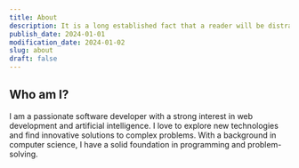 ```yaml
---
title: About
description: It is a long established fact that a reader will be distracted by the readable content of a page when looking at its layout.
publish_date: 2024-01-01
modification_date: 2024-01-02
slug: about
draft: false
---
```


## Who am I?

I am a passionate software developer with a strong interest in web development and artificial intelligence. I love to explore new technologies and find innovative solutions to complex problems. With a background in computer science, I have a solid foundation in programming and problem-solving.
